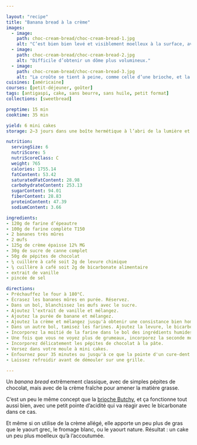 ```yaml
---

layout: "recipe"
title: "Banana bread à la crème"
images:
  - image:
    path: choc-cream-bread/choc-cream-bread-1.jpg
    alt: "C’est bien bien levé et visiblement moelleux à la surface, avec quelques pépites de chocolat ici et là."
  - image:
    path: choc-cream-bread/choc-cream-bread-2.jpg
    alt: "Difficile d’obtenir un dôme plus volumineux."
  - image:
    path: choc-cream-bread/choc-cream-bread-3.jpg
    alt: "La croûte se tient à peine, comme celle d’une brioche, et la mie renferme un trésor en chocolat fondu."
cuisines: [américaine]
courses: [petit-déjeuner, goûter]
tags: [antigaspi, cake, sans beurre, sans huile, petit format]
collections: [sweetbread]

preptime: 15 min
cooktime: 35 min

yield: 6 mini cakes
storage: 2–3 jours dans une boîte hermétique à l’abri de la lumière et de la chaleur. 5 jours au frigo. 2 mois au congélateur.

nutrition:
  servingSize: 6
  nutriScore: 5
  nutriScoreClass: C
  weight: 765
  calories: 1755.14
  fatContent: 53.42
  saturatedFatContent: 28.98
  carbohydrateContent: 253.13
  sugarContent: 94.01
  fiberContent: 28.83
  proteinContent: 47.39
  sodiumContent: 3.66

ingredients:
- 120g de farine d’épeautre
- 100g de farine complète T150
- 2 bananes très mûres
- 2 œufs
- 125g de crème épaisse 12% MG
- 30g de sucre de canne complet
- 50g de pépites de chocolat
- ¼ cuillère à café soit 2g de levure chimique
- ¼ cuillère à café soit 2g de bicarbonate alimentaire
- extrait de vanille
- pincée de sel

directions:
- Préchauffez le four à 180°C.
- Écrasez les bananes mûres en purée. Réservez.
- Dans un bol, blanchissez les œufs avec le sucre.
- Ajoutez l'extrait de vanille et mélangez. 
- Ajoutez la purée de banane et mélangez.
- Ajoutez la crème et mélangez jusqu'à obtenir une consistance bien homogène.
- Dans un autre bol, tamisez les farines. Ajoutez la levure, le bicarbonate et le sel. Mélangez. 
- Incorporez la moitié de la farine dans le bol des ingrédients humides à la maryse. 
- Une fois que vous ne voyez plus de grumeaux, incorporez la seconde moitié. Réservez.
- Incorporez délicatement les pépites de chocolat à la pâte.
- Versez dans votre moule à mini cakes. 
- Enfournez pour 35 minutes ou jusqu'à ce que la pointe d'un cure-dent ressorte sèche. 
- Laissez refroidir avant de démouler sur une grille. 

---
```


Un <i lang="en">banana bread</i> extrêmement classique, avec de simples pépites de chocolat, mais avec de la crème fraîche pour amener la matière grasse. 

C‘est un peu le même concept que la [brioche Butchy](../collections.html#butchy), et ça fonctionne tout aussi bien, avec une petit pointe d’acidité qui va réagir avec le bicarbonate dans ce cas.

Et même si on utilise de la crème allégé, elle apporte un peu plus de gras que le yaourt grec, le fromage blanc, ou le yaourt nature. Résultat&nbsp;: un cake un peu plus moelleux qu’à l’accoutumée.